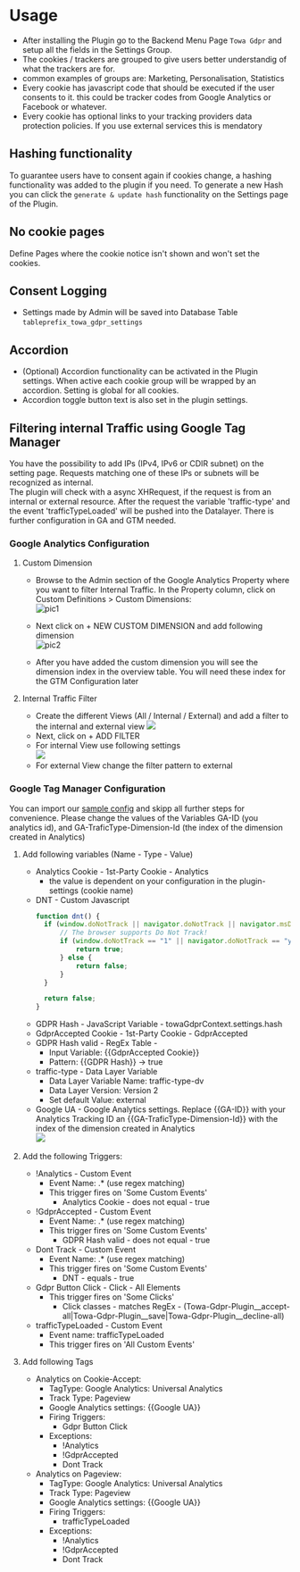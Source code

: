 # Usage
- After installing the Plugin go to the Backend Menu Page `Towa Gdpr` and setup all the fields in the Settings Group.
- The cookies / trackers are grouped to give users better understandig of what the trackers are for. 
- common examples of groups are: Marketing, Personalisation, Statistics
- Every cookie has javascript code that should be executed if the user consents to it. this could be tracker codes from Google Analytics or Facebook or whatever.
- Every cookie has optional links to your tracking providers data protection policies. If you use external services this is mendatory

## Hashing functionality
To guarantee users have to consent again if cookies change, a hashing functionality was added to the plugin if you need. To generate a new Hash you can click the `generate & update hash` functionality on the Settings page of the Plugin.

## No cookie pages
Define Pages where the cookie notice isn't shown and won't set the cookies.

## Consent Logging
- Settings made by Admin will be saved into Database Table `tableprefix_towa_gdpr_settings`

## Accordion
- (Optional) Accordion functionality can be activated in the Plugin settings. When active each cookie group will be wrapped by an accordion. Setting is global for all cookies. 
- Accordion toggle button text is also set in the plugin settings.

## Filtering internal Traffic using Google Tag Manager
You have the possibility to add IPs (IPv4, IPv6 or CDIR subnet) on the setting page. Requests matching one of these IPs or subnets will be recognized as internal.  
The plugin will check with a async XHRequest, if the request is from an internal or external resource. After the request the variable 'traffic-type' and the event 'trafficTypeLoaded' will be pushed into the Datalayer.
There is further configuration in GA and GTM needed.

### Google Analytics Configuration 

1. Custom Dimension  
   * Browse to the Admin section of the Google Analytics Property where you want to filter Internal Traffic. In the Property column, click on Custom Definitions > Custom Dimensions:  
   ![pic1](assets/images/iprange/ga-custom-dim-1.jpg)
     
   * Next click on + NEW CUSTOM DIMENSION and add following dimension   
   ![pic2](assets/images/iprange/ga-custom-dim-2.png)
   
   * After you have added the custom dimension you will see the dimension index in the overview table. You will need these index for the GTM Configuration later  

2. Internal Traffic Filter
   * Create the different Views (All / Internal / External) and add a filter to the internal and external view
   ![](assets/images/iprange/ga-traffic-filter-1.jpg)  
   * Next, click on + ADD FILTER
   * For internal View use following settings  
   ![](assets/images/iprange/ga-traffic-filter-2.png)
   * For external View change the filter pattern to external

### Google Tag Manager Configuration 

You can import our [sample config](example/gtm-example-config.json) and skipp all further steps for convenience.
Please change the values of the Variables GA-ID (you analytics id), and GA-TraficType-Dimension-Id (the index of the dimension created in Analytics)
 
 1. Add following variables (Name - Type - Value)
    * Analytics Cookie - 1st-Party Cookie - Analytics 
      * the value is dependent on your configuration in the plugin-settings (cookie name)
    * DNT - Custom Javascript 
      ````javascript
      function dnt() {
        if (window.doNotTrack || navigator.doNotTrack || navigator.msDoNotTrack || 'msTrackingProtectionEnabled' in window.external) {
            // The browser supports Do Not Track!
            if (window.doNotTrack == "1" || navigator.doNotTrack == "yes" || navigator.doNotTrack == "1" || navigator.msDoNotTrack == "1" || window.external.msTrackingProtectionEnabled()) {
                return true;
            } else {
                return false;
            }
        }
    
        return false;
      }
      
    * GDPR Hash - JavaScript Variable - towaGdprContext.settings.hash
    * GdprAccepted Cookie - 1st-Party Cookie - GdprAccepted
    * GDPR Hash valid - RegEx Table - 
      * Input Variable: {{GdprAccepted Cookie}}
      * Pattern: {{GDPR Hash}} -> true
    * traffic-type - Data Layer Variable 
      * Data Layer Variable Name: traffic-type-dv
      * Data Layer Version: Version 2
      * Set default Value: external 
    * Google UA - Google Analytics settings. Replace {{GA-ID}} with your Analytics Tracking ID an {{GA-TraficType-Dimension-Id}} with the index of the dimension created in Analytics  
      ![](assets/images/iprange/gtm-ua-1.png)  
        
 2. Add the following Triggers:
    * !Analytics - Custom Event
      * Event Name: .* (use regex matching)
      * This trigger fires on 'Some Custom Events'
        * Analytics Cookie - does not equal - true
    * !GdprAccepted - Custom Event
      * Event Name: .* (use regex matching)
      * This trigger fires on 'Some Custom Events'
         * GDPR Hash valid - does not equal - true
    * Dont Track - Custom Event
      * Event Name: .* (use regex matching)
      * This trigger fires on 'Some Custom Events'
         * DNT - equals - true
    * Gdpr Button Click - Click - All Elements
      * This trigger fires on 'Some Clicks'
         * Click classes - matches RegEx - (Towa-Gdpr-Plugin__accept-all|Towa-Gdpr-Plugin__save|Towa-Gdpr-Plugin__decline-all)
    * trafficTypeLoaded - Custom Event 
      * Event name: trafficTypeLoaded
      * This trigger fires on 'All Custom Events'
  
  3. Add following Tags
     * Analytics on Cookie-Accept:
        * TagType: Google Analytics: Universal Analytics
        * Track Type: Pageview
        * Google Analytics settings: {{Google UA}}
        * Firing Triggers:
            * Gdpr Button Click
        * Exceptions:
           * !Analytics
           * !GdprAccepted
           * Dont Track
     * Analytics on Pageview:
        * TagType: Google Analytics: Universal Analytics
        * Track Type: Pageview
        * Google Analytics settings: {{Google UA}}
        * Firing Triggers:
            * trafficTypeLoaded
        * Exceptions:
           * !Analytics
           * !GdprAccepted
           * Dont Track
